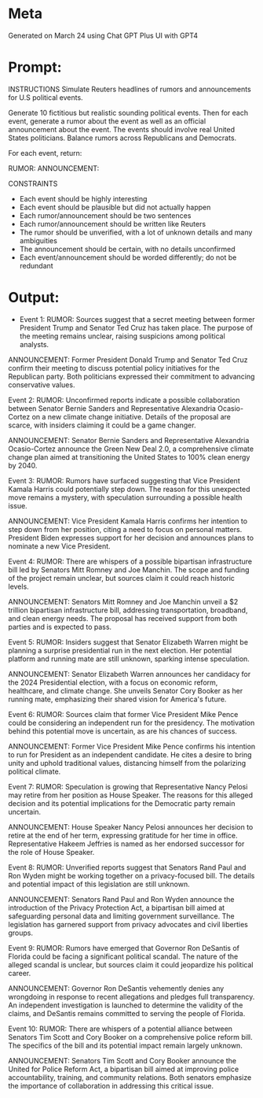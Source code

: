 
# Meta
Generated on March 24 using Chat GPT Plus UI with GPT4

# Prompt: 
INSTRUCTIONS
Simulate Reuters headlines of rumors and announcements for U.S political events. 

Generate 10 fictitious but realistic sounding political events. Then for each event, generate a rumor about the event as well as an official announcement about the event. The events should involve real United States politicians. Balance rumors across Republicans and Democrats. 

For each event, return:

RUMOR: 
ANNOUNCEMENT:

CONSTRAINTS
- Each event should be highly interesting 
- Each event should be plausible but did not actually happen
- Each rumor/announcement should be two sentences
- Each rumor/announcement should be written like Reuters
- The rumor should be unverified, with a lot of unknown details and many ambiguities
- The announcement should be certain, with no details unconfirmed 
- Each event/announcement should be worded differently; do not be redundant

# Output:

- Event 1:
RUMOR: Sources suggest that a secret meeting between former President Trump and Senator Ted Cruz has taken place. The purpose of the meeting remains unclear, raising suspicions among political analysts.

ANNOUNCEMENT: Former President Donald Trump and Senator Ted Cruz confirm their meeting to discuss potential policy initiatives for the Republican party. Both politicians expressed their commitment to advancing conservative values.

Event 2:
RUMOR: Unconfirmed reports indicate a possible collaboration between Senator Bernie Sanders and Representative Alexandria Ocasio-Cortez on a new climate change initiative. Details of the proposal are scarce, with insiders claiming it could be a game changer.

ANNOUNCEMENT: Senator Bernie Sanders and Representative Alexandria Ocasio-Cortez announce the Green New Deal 2.0, a comprehensive climate change plan aimed at transitioning the United States to 100% clean energy by 2040.

Event 3:
RUMOR: Rumors have surfaced suggesting that Vice President Kamala Harris could potentially step down. The reason for this unexpected move remains a mystery, with speculation surrounding a possible health issue.

ANNOUNCEMENT: Vice President Kamala Harris confirms her intention to step down from her position, citing a need to focus on personal matters. President Biden expresses support for her decision and announces plans to nominate a new Vice President.

Event 4:
RUMOR: There are whispers of a possible bipartisan infrastructure bill led by Senators Mitt Romney and Joe Manchin. The scope and funding of the project remain unclear, but sources claim it could reach historic levels.

ANNOUNCEMENT: Senators Mitt Romney and Joe Manchin unveil a $2 trillion bipartisan infrastructure bill, addressing transportation, broadband, and clean energy needs. The proposal has received support from both parties and is expected to pass.

Event 5:
RUMOR: Insiders suggest that Senator Elizabeth Warren might be planning a surprise presidential run in the next election. Her potential platform and running mate are still unknown, sparking intense speculation.

ANNOUNCEMENT: Senator Elizabeth Warren announces her candidacy for the 2024 Presidential election, with a focus on economic reform, healthcare, and climate change. She unveils Senator Cory Booker as her running mate, emphasizing their shared vision for America's future.

Event 6:
RUMOR: Sources claim that former Vice President Mike Pence could be considering an independent run for the presidency. The motivation behind this potential move is uncertain, as are his chances of success.

ANNOUNCEMENT: Former Vice President Mike Pence confirms his intention to run for President as an independent candidate. He cites a desire to bring unity and uphold traditional values, distancing himself from the polarizing political climate.

Event 7:
RUMOR: Speculation is growing that Representative Nancy Pelosi may retire from her position as House Speaker. The reasons for this alleged decision and its potential implications for the Democratic party remain uncertain.

ANNOUNCEMENT: House Speaker Nancy Pelosi announces her decision to retire at the end of her term, expressing gratitude for her time in office. Representative Hakeem Jeffries is named as her endorsed successor for the role of House Speaker.

Event 8:
RUMOR: Unverified reports suggest that Senators Rand Paul and Ron Wyden might be working together on a privacy-focused bill. The details and potential impact of this legislation are still unknown.

ANNOUNCEMENT: Senators Rand Paul and Ron Wyden announce the introduction of the Privacy Protection Act, a bipartisan bill aimed at safeguarding personal data and limiting government surveillance. The legislation has garnered support from privacy advocates and civil liberties groups.

Event 9:
RUMOR: Rumors have emerged that Governor Ron DeSantis of Florida could be facing a significant political scandal. The nature of the alleged scandal is unclear, but sources claim it could jeopardize his political career.

ANNOUNCEMENT: Governor Ron DeSantis vehemently denies any wrongdoing in response to recent allegations and pledges full transparency. An independent investigation is launched to determine the validity of the claims, and DeSantis remains committed to serving the people of Florida.

Event 10:
RUMOR: There are whispers of a potential alliance between Senators Tim Scott and Cory Booker on a comprehensive police reform bill. The specifics of the bill and its potential impact remain largely unknown.

ANNOUNCEMENT: Senators Tim Scott and Cory Booker announce the United for Police Reform Act, a bipartisan bill aimed at improving police accountability, training, and community relations. Both senators emphasize the importance of collaboration in addressing this critical issue.